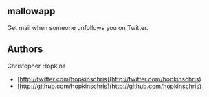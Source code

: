 mallowapp
---------

Get mail when someone unfollows you on Twitter.

Authors
-------

Christopher Hopkins

  * [http://twitter.com/hopkinschris](http://twitter.com/hopkinschris)
  * [http://github.com/hopkinschris](http://github.com/hopkinschris)
